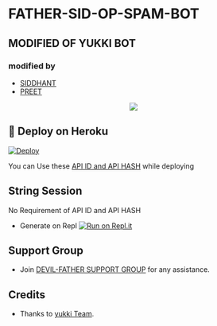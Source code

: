 # FATHER-SID-OP-SPAM-BOT
## MODIFIED OF YUKKI BOT
### modified  by 

  - [SIDDHANT](https://t.me/siddhant_devil)
  - [PREET](https://t.me/your_father_preet)

<p align="center">
  <img src="https://telegra.ph/file/1c6a36ba592baf8654155.jpg">
</p>

## 🚀 Deploy on Heroku 
[![Deploy](https://www.herokucdn.com/deploy/button.svg)](https://dashboard.heroku.com/new?template=https%3A%2F%2Fgithub.com%2Funknownforall1%2FDEVIL-FATHER-SPAM-BOT)

You can Use these [API ID and API HASH](https://t.me/OfficialYukki/135) while deploying

## String Session
No Requirement of API ID and API HASH

   - Generate on Repl [![Run on Repl.it](https://repl.it/badge/github/unknownforall1/DEVIL-FATHER-SPAM-BOT)](https://replit.com/@unknownforall1/FATHER-SID-OP-SPAM-BOT)

   

## Support Group
   - Join [DEVIL-FATHER SUPPORT GROUP](https://t.me/officialyukki) for any assistance.
## Credits
   - Thanks to [yukki Team](https://t.me/officialyukki).
